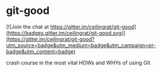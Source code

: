 # git-good

[![Join the chat at https://gitter.im/ceilingrat/git-good](https://badges.gitter.im/ceilingrat/git-good.svg)](https://gitter.im/ceilingrat/git-good?utm_source=badge&utm_medium=badge&utm_campaign=pr-badge&utm_content=badge)

crash course in the most vital HOWs and WHYs of using Git
